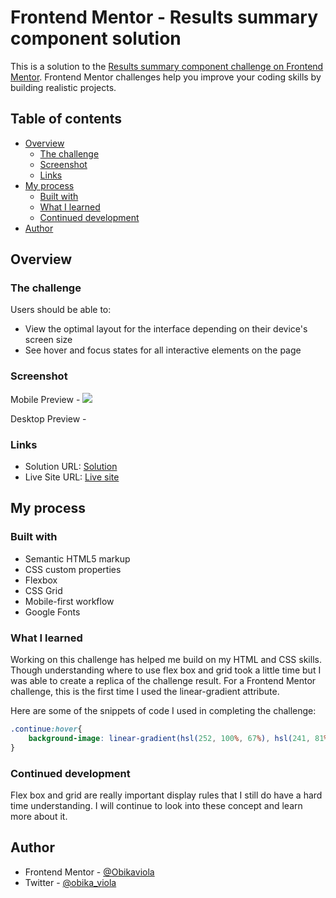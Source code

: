 # Frontend Mentor - Results summary component solution

This is a solution to the [Results summary component challenge on Frontend Mentor](https://www.frontendmentor.io/challenges/results-summary-component-CE_K6s0maV). Frontend Mentor challenges help you improve your coding skills by building realistic projects. 

## Table of contents

- [Overview](#overview)
  - [The challenge](#the-challenge)
  - [Screenshot](#screenshot)
  - [Links](#links)
- [My process](#my-process)
  - [Built with](#built-with)
  - [What I learned](#what-i-learned)
  - [Continued development](#continued-development)
- [Author](#author)

## Overview

### The challenge

Users should be able to:

- View the optimal layout for the interface depending on their device's screen size
- See hover and focus states for all interactive elements on the page

### Screenshot

Mobile Preview - 
![](./screenshot.jpg)


Desktop Preview - 
![]()


### Links

- Solution URL: [Solution](https://www.frontendmentor.io/solutions/responsive-result-summary-C5MKuenqNF)
- Live Site URL: [Live site](https://obikaviola.github.io/result-summary-component/)

## My process

### Built with

- Semantic HTML5 markup
- CSS custom properties
- Flexbox
- CSS Grid
- Mobile-first workflow
- Google Fonts


### What I learned

Working on this challenge has helped me build on my HTML and CSS skills. Though understanding where to use flex box and grid took a little time but I was able to create a replica of the challenge result. For a Frontend Mentor challenge, this is the first time I used the linear-gradient attribute.

Here are some of the snippets of code I used in completing the challenge:

```css
.continue:hover{
    background-image: linear-gradient(hsl(252, 100%, 67%), hsl(241, 81%, 54%));
}
```

### Continued development

Flex box and grid are really important display rules that I still do have a hard time understanding. I will continue to look into these concept and learn more about it.

## Author

- Frontend Mentor - [@Obikaviola](https://www.frontendmentor.io/profile/Obikaviola)
- Twitter - [@obika_viola](https://www.twitter.com/obika_viola)
